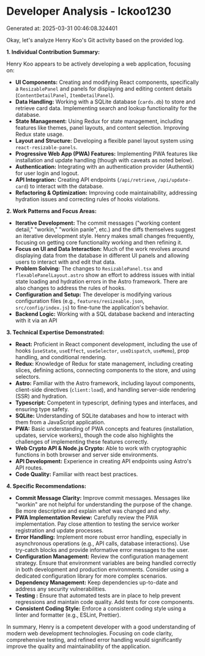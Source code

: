 # Developer Analysis - lckoo1230
Generated at: 2025-03-31 00:46:08.324401

Okay, let's analyze Henry Koo's Git activity based on the provided log.

**1. Individual Contribution Summary:**

Henry Koo appears to be actively developing a web application, focusing on:

*   **UI Components:** Creating and modifying React components, specifically a `ResizablePanel` and panels for displaying and editing content details (`ContentDetailPanel`, `ItemDetailPanel`).
*   **Data Handling:** Working with a SQLite database (`cards.db`) to store and retrieve card data. Implementing search and lookup functionality for the database.
*   **State Management:**  Using Redux for state management, including features like themes, panel layouts, and content selection.  Improving Redux state usage.
*   **Layout and Structure:**  Developing a flexible panel layout system using `react-resizable-panels`.
*   **Progressive Web App (PWA) Features:** Implementing PWA features like installation and update handling (though with caveats as noted below).
*   **Authentication:** Integrating with an authentication provider (Authentik) for user login and logout.
*   **API Integration:** Creating API endpoints (`/api/retrieve`, `/api/update-card`) to interact with the database.
*   **Refactoring & Optimization:** Improving code maintainability, addressing hydration issues and correcting rules of hooks violations.

**2. Work Patterns and Focus Areas:**

*   **Iterative Development:**  The commit messages ("working content detail," "workin," "workin panle", etc.) and the diffs themselves suggest an iterative development style. Henry makes small changes frequently, focusing on getting core functionality working and then refining it.
*   **Focus on UI and Data Interaction:** Much of the work revolves around displaying data from the database in different UI panels and allowing users to interact with and edit that data.
*   **Problem Solving:** The changes to `ResizablePanel.tsx` and `flexablePanelLayout.astro` show an effort to address issues with initial state loading and hydration errors in the Astro framework. There are also changes to address the rules of hooks.
*   **Configuration and Setup:** The developer is modifying various configuration files (e.g., `features/resizeable.json`, `src/config/index.js`) to fine-tune the application's behavior.
*   **Backend Logic:**  Working with a SQL database backend and interacting with it via an API

**3. Technical Expertise Demonstrated:**

*   **React:**  Proficient in React component development, including the use of hooks (`useState`, `useEffect`, `useSelector`, `useDispatch`, `useMemo`), prop handling, and conditional rendering.
*   **Redux:**  Knowledge of Redux for state management, including creating slices, defining actions, connecting components to the store, and using selectors.
*   **Astro:** Familiar with the Astro framework, including layout components, client-side directives (`client:load`), and handling server-side rendering (SSR) and hydration.
*   **Typescript:** Competent in typescript, defining types and interfaces, and ensuring type safety.
*   **SQLite:**  Understanding of SQLite databases and how to interact with them from a JavaScript application.
*   **PWA:**  Basic understanding of PWA concepts and features (installation, updates, service workers), though the code also highlights the challenges of implementing these features correctly.
*   **Web Crypto API & Node.js Crypto:** Able to work with cryptographic functions in both browser and server side environments.
*   **API Development:**  Experience in creating API endpoints using Astro's API routes.
*   **Code Quality:** Familiar with react best practices.

**4. Specific Recommendations:**

*   **Commit Message Clarity:** Improve commit messages.  Messages like "workin" are not helpful for understanding the purpose of the change. Be more descriptive and explain *what* was changed and *why*.
*   **PWA Implementation Review:** Carefully review the PWA implementation.  Pay close attention to testing the service worker registration and update processes.
*   **Error Handling:** Implement more robust error handling, especially in asynchronous operations (e.g., API calls, database interactions). Use try-catch blocks and provide informative error messages to the user.
*   **Configuration Management:** Review the configuration management strategy.  Ensure that environment variables are being handled correctly in both development and production environments.  Consider using a dedicated configuration library for more complex scenarios.
*   **Dependency Management:** Keep dependencies up-to-date and address any security vulnerabilities.
*    **Testing :** Ensure that automated tests are in place to help prevent regressions and maintain code quality. Add tests for core components.
*  **Consistent Coding Style:**  Enforce a consistent coding style using a linter and formatter (e.g., ESLint, Prettier).

In summary, Henry is a competent developer with a good understanding of modern web development technologies. Focusing on code clarity, comprehensive testing, and refined error handling would significantly improve the quality and maintainability of the application.
